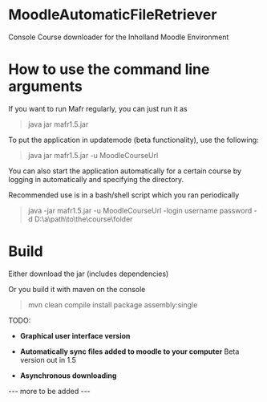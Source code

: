 # MoodleAutomaticFileRetriever
Console Course downloader for the Inholland Moodle  Environment 

# How to use the command line arguments
If you want to run Mafr regularly, you can just run it as

>java jar mafr1.5.jar

To put the application in updatemode (beta functionality), use the following:

>java jar mafr1.5.jar -u MoodleCourseUrl

You can also start the application automatically for a certain course by logging in automatically and specifying the directory. 

Recommended use is in a bash/shell script which you ran periodically

>java -jar mafr1.5.jar -u MoodleCourseUrl -login username password -d D:\a\path\to\the\course\folder


# Build
Either download the jar (includes dependencies)

Or you build it with maven on the console

> mvn clean compile install package assembly:single



TODO:

- **Graphical user interface version**

- **Automatically sync files added to moodle to your computer**
    Beta version out in 1.5

- **Asynchronous downloading**

--- more to be added ---
